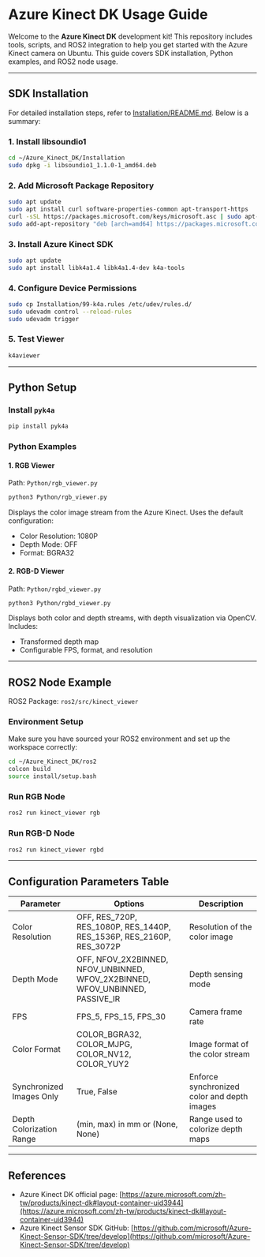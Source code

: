 # Azure Kinect DK Usage Guide

Welcome to the **Azure Kinect DK** development kit! This repository includes tools, scripts, and ROS2 integration to help you get started with the Azure Kinect camera on Ubuntu. This guide covers SDK installation, Python examples, and ROS2 node usage.

---

## SDK Installation

For detailed installation steps, refer to [Installation/README.md](Installation/README.md). Below is a summary:

### 1. Install libsoundio1
```bash
cd ~/Azure_Kinect_DK/Installation
sudo dpkg -i libsoundio1_1.1.0-1_amd64.deb
```

### 2. Add Microsoft Package Repository
```bash
sudo apt update
sudo apt install curl software-properties-common apt-transport-https
curl -sSL https://packages.microsoft.com/keys/microsoft.asc | sudo apt-key add -
sudo add-apt-repository "deb [arch=amd64] https://packages.microsoft.com/ubuntu/18.04/prod bionic main"
```

### 3. Install Azure Kinect SDK
```bash
sudo apt update
sudo apt install libk4a1.4 libk4a1.4-dev k4a-tools
```

### 4. Configure Device Permissions
```bash
sudo cp Installation/99-k4a.rules /etc/udev/rules.d/
sudo udevadm control --reload-rules
sudo udevadm trigger
```

### 5. Test Viewer
```bash
k4aviewer
```

---

## Python Setup

### Install `pyk4a`
```bash
pip install pyk4a
```

### Python Examples

#### 1. RGB Viewer
Path: `Python/rgb_viewer.py`
```bash
python3 Python/rgb_viewer.py
```
Displays the color image stream from the Azure Kinect. Uses the default configuration:
- Color Resolution: 1080P
- Depth Mode: OFF
- Format: BGRA32

#### 2. RGB-D Viewer
Path: `Python/rgbd_viewer.py`
```bash
python3 Python/rgbd_viewer.py
```
Displays both color and depth streams, with depth visualization via OpenCV. Includes:
- Transformed depth map
- Configurable FPS, format, and resolution

---

## ROS2 Node Example

ROS2 Package: `ros2/src/kinect_viewer`

### Environment Setup
Make sure you have sourced your ROS2 environment and set up the workspace correctly:
```bash
cd ~/Azure_Kinect_DK/ros2
colcon build
source install/setup.bash
```

### Run RGB Node
```bash
ros2 run kinect_viewer rgb
```

### Run RGB-D Node
```bash
ros2 run kinect_viewer rgbd
```

---

## Configuration Parameters Table

| Parameter                    | Options                                                                                   | Description                                                                                   |
|-----------------------------|-------------------------------------------------------------------------------------------|-----------------------------------------------------------------------------------------------|
| Color Resolution            | OFF, RES_720P, RES_1080P, RES_1440P, RES_1536P, RES_2160P, RES_3072P                      | Resolution of the color image                                                                |
| Depth Mode                  | OFF, NFOV_2X2BINNED, NFOV_UNBINNED, WFOV_2X2BINNED, WFOV_UNBINNED, PASSIVE_IR             | Depth sensing mode                                                                           |
| FPS                         | FPS_5, FPS_15, FPS_30                                                                      | Camera frame rate                                                                            |
| Color Format                | COLOR_BGRA32, COLOR_MJPG, COLOR_NV12, COLOR_YUY2                                          | Image format of the color stream                                                             |
| Synchronized Images Only    | True, False                                                                               | Enforce synchronized color and depth images                                                  |
| Depth Colorization Range    | (min, max) in mm or (None, None)                                                          | Range used to colorize depth maps                                                            |

---

## References

- Azure Kinect DK official page: [https://azure.microsoft.com/zh-tw/products/kinect-dk#layout-container-uid3944](https://azure.microsoft.com/zh-tw/products/kinect-dk#layout-container-uid3944)
- Azure Kinect Sensor SDK GitHub: [https://github.com/microsoft/Azure-Kinect-Sensor-SDK/tree/develop](https://github.com/microsoft/Azure-Kinect-Sensor-SDK/tree/develop)

